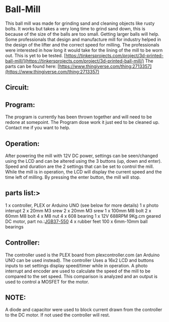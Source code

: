 # Ball-Mill
This ball mill was made for grinding sand and cleaning objects like rusty bolts. It works but takes a very long time to grind sand down, this is because of the size of the balls are too small. Getting larger balls will help.
Some professionals that design and manufacture mill for industry helped in the design of the lifter and the correct speed for milling. The professionals were interested in how long it would take for the lining of the mill to be worn out. This is yet to be tested.
[https://tinkersprojects.com/project/3d-printed-ball-mill/](https://tinkersprojects.com/project/3d-printed-ball-mill/)
The parts can be found here: [https://www.thingiverse.com/thing:2713357](https://www.thingiverse.com/thing:2713357)

## Circuit:

## Program:
The program is currently has been thrown together and will need to be redone at somepoint. The Program dose work it just eed to be cleaned up. Contact me if you want to help.

## Operation:
After powering the mill with 12V DC power, settings can be seen/changed using the LCD and can be altered using the 3 buttons (up, down and enter). Speed and duration are the 2 settings that can be set to control the mill. While the mill is in operation, the LCD will display the current speed and the time left of milling. By pressing the enter button, the mill will stop.

## parts list:>
1 x controller, PLEX or Arduino UNO (see below for more details)
1 x photo interupt
2 x 20mm M3 srew
2 x 20mm M3 srew
1 x 100mm M8 bolt
2 x 60mm M8 bolt
4 x M8 nut
4 x 608 bearing
1 x 12V 688RPM 9Kg.cm geared DC motor, part no.:[JGB37-550](https://www.aliexpress.com/item/Free-Shipping-12V-688RPM-9Kg-cm-high-power-High-torque-miniature-dc-gear-motor-motors-JGB37/32776724375.html?spm=a2g0s.9042311.0.0.JbnZ7R)
4 x rubber feet
100 x 6mm-10mm ball bearings

## Controller:
The controller used is the PLEX board from plexcontroller.com (an Arduino UNO can be used instead). The controller Uses a 16x2 LCD and buttons inputs to set settings display speed/timer while in operation. A photo interrupt and encoder are used to calculate the speed of the mill to be compared to the set speed. This comparison is analyzed and an output is used to control a MOSFET for the motor. 

## NOTE:
A diode and capacitor were used to block current drawn from the controller to the DC motor. If not used the controller will rest.
